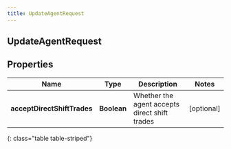 ```yaml
---
title: UpdateAgentRequest
---
```

## UpdateAgentRequest


## Properties

| Name | Type | Description | Notes |
| ------------ | ------------- | ------------- | ------------- |
| **acceptDirectShiftTrades** | **Boolean** | Whether the agent accepts direct shift trades |  [optional] |
{: class="table table-striped"}



